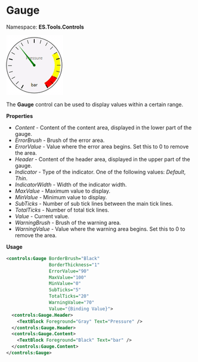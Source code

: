 # Gauge
Namespace: **ES.Tools.Controls**

![Gauge example](Images/Gauge.gif "Gauge")

The **Gauge** control can be used to display values within a certain range.

**Properties**

* *Content* - Content of the content area, displayed in the lower part of the gauge.
* *ErrorBrush* - Brush of the error area.
* *ErrorValue* - Value where the error area begins. Set this to 0 to remove the area.
* *Header* - Content of the header area, displayed in the upper part of the gauge.
* *Indicator* - Type of the indicator. One of the following values: *Default*, *Thin*.
* *IndicatorWidth* - Width of the indicator width.
* *MaxValue* - Maximum value to display.
* *MinValue* - Minimum value to display.
* *SubTicks* - Number of sub tick lines between the main tick lines.
* *TotalTicks* - Number of total tick lines.
* *Value* - Current value.
* *WarningBrush* - Brush of the warning area.
* *WarningValue* - Value where the warning area begins. Set this to 0 to remove the area.

**Usage**

``` XML
<controls:Gauge BorderBrush="Black"
                BorderThickness="1"
                ErrorValue="90"
                MaxValue="100"
                MinValue="0"
                SubTicks="5"
                TotalTicks="20"
                WarningValue="70"
                Value="{Binding Value}">
  <controls:Gauge.Header>
    <TextBlock Foreground="Gray" Text="Pressure" />
  </controls:Gauge.Header>
  <controls:Gauge.Content>
    <TextBlock Foreground="Black" Text="bar" />
  </controls:Gauge.Content>
</controls:Gauge>
```
